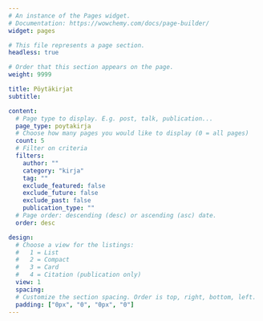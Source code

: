 ```yaml
---
# An instance of the Pages widget.
# Documentation: https://wowchemy.com/docs/page-builder/
widget: pages

# This file represents a page section.
headless: true

# Order that this section appears on the page.
weight: 9999

title: Pöytäkirjat
subtitle:

content:
  # Page type to display. E.g. post, talk, publication...
  page_type: poytakirja
  # Choose how many pages you would like to display (0 = all pages)
  count: 5
  # Filter on criteria
  filters:
    author: ""
    category: "kirja"
    tag: ""
    exclude_featured: false
    exclude_future: false
    exclude_past: false
    publication_type: ""
  # Page order: descending (desc) or ascending (asc) date.
  order: desc

design:
  # Choose a view for the listings:
  #   1 = List
  #   2 = Compact
  #   3 = Card
  #   4 = Citation (publication only)
  view: 1
  spacing:
  # Customize the section spacing. Order is top, right, bottom, left.
  padding: ["0px", "0", "0px", "0"]
---
```


